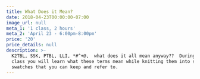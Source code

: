 ```yaml
---
title: What Does it Mean?
date: 2018-04-23T00:00:00-07:00
image_url: null
meta_1: '1 class, 2 hours'
meta_2: 'April 23 - 6:00pm-8:00pm'
price: '20'
price_details: null
description: >-
  K2TBL, SSK, PTBL, LLI, *#^+@,  what does it all mean anyway??  During this
  class you will learn what these terms mean while knitting them into small
  swatches that you can keep and refer to.
---
```


